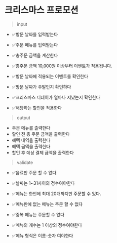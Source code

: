 # 크리스마스 프로모션

> input

- ✅방문 날짜를 입력받는다
- ✅주문 메뉴를 입력받는다

- ✅총주문 금액을 계산한다
- ✅총주문 금액 10,000원 이상부터 이벤트가 적용됩니다.
- ✅방문 날짜에 적용되는 이벤트를 확인한다
- ✅방문 날짜가 주말인지 확인하다
- ✅크리스마스 디데이가 얼마나 지났는지 확인한다
- ✅해당하는 할인을 적용한다

> output

- 주문 메뉴를 출력한다
- 할인 전 총 주문 금액을 출력한다
- 혜택 내역을 출력한다
- 혜택 금액을 출력한다
- 할인 후 예상 결제 금액을 출력한다

> validate

- ✅음료만 주문 할 수 없다

- ✅날짜는 1~31사이의 정수여야한다

- ✅메뉴는 한번에 최대 20개까지만 주문할 수 있다.
- ✅메뉴판에 없는 메뉴는 주문 할 수 없다
- ✅중복 메뉴는 주문할 수 없다
- ✅메뉴의 개수는 1 이상의 정수여야한다
- ✅메뉴 형식은 이름-숫자 여야한다

